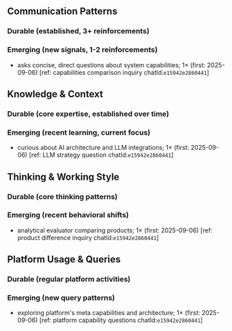 ## Communication Patterns
### Durable (established, 3+ reinforcements)

### Emerging (new signals, 1-2 reinforcements)
- asks concise, direct questions about system capabilities; 1× (first: 2025-09-06) [ref: capabilities comparison inquiry chatId:`e15942e2860441`]

## Knowledge & Context
### Durable (core expertise, established over time)

### Emerging (recent learning, current focus)
- curious about AI architecture and LLM integrations; 1× (first: 2025-09-06) [ref: LLM strategy question chatId:`e15942e2860441`]

## Thinking & Working Style
### Durable (core thinking patterns)

### Emerging (recent behavioral shifts)
- analytical evaluator comparing products; 1× (first: 2025-09-06) [ref: product difference inquiry chatId:`e15942e2860441`]

## Platform Usage & Queries
### Durable (regular platform activities)

### Emerging (new query patterns)
- exploring platform's meta capabilities and architecture; 1× (first: 2025-09-06) [ref: platform capability questions chatId:`e15942e2860441`]